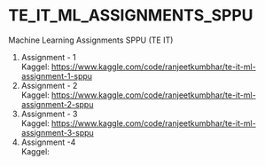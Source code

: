 # TE_IT_ML_ASSIGNMENTS_SPPU
Machine Learning Assignments SPPU (TE IT) 

1) Assignment - 1<br>
Kaggel: https://www.kaggle.com/code/ranjeetkumbhar/te-it-ml-assignment-1-sppu<br>
2) Assignment - 2<br>
Kaggel: https://www.kaggle.com/code/ranjeetkumbhar/te-it-ml-assignment-2-sppu <br>
3) Assignment - 3<br>
Kaggel: https://www.kaggle.com/code/ranjeetkumbhar/te-it-ml-assignment-3-sppu<br>
4) Assignment -4<br>
Kaggel: 
